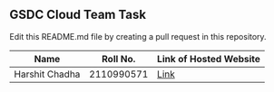 ## GSDC Cloud Team Task

Edit this README.md file by creating a pull request in this repository.

| Name | Roll No. | Link of Hosted Website |
| --------------- | --------------- | --------------- |
| Harshit Chadha | 2110990571 | [Link](harshit0571.github.io) |



